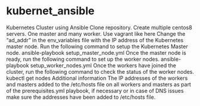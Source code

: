 # kubernet_ansible
Kubernetes Cluster using Ansible
Clone repository.
Create multiple centos8 servers. One master and many worker. Use vagrant like here
Change the “ad_addr” in the env_variables file with the IP address of the Kubernetes master node.
Run the following command to setup the Kubernetes Master node.
ansible-playbook setup_master_node.yml
Once the master node is ready, run the following command to set up the worker nodes.
ansible-playbook setup_worker_nodes.yml
Once the workers have joined the cluster, run the following command to check the status of the worker nodes.
kubectl get nodes
Additional information
The IP addresses of the workers and masters added to the /etc/hosts file on all workers and masters as part of the prerequisites.yml playbook, if necessary or in case of DNS issues make sure the addresses have been added to /etc/hosts file.
